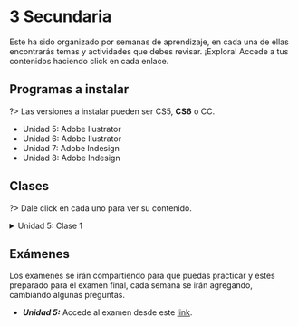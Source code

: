 # 3 Secundaria

Este ha sido organizado por semanas de aprendizaje, en cada una de ellas encontrarás temas y actividades que debes revisar. ¡Explora! Accede a tus contenidos haciendo click en cada enlace.

## Programas a instalar

?> Las versiones a instalar pueden ser CS5, **CS6** o CC.

- Unidad 5: Adobe Ilustrator
- Unidad 6: Adobe Ilustrator
- Unidad 7: Adobe Indesign
- Unidad 8: Adobe Indesign

## Clases

?> Dale click en cada uno para ver su contenido.

<details>
<summary>Unidad 5: Clase 1</summary>

- **Grabación:** 
- **Recursos:** Para esta clase usa esta dos imágenes: ![Dibujo Base](recursos/3-secundaria/dibujo.png "Dibujo Base")
[ref]: recursos/3-secundaria/dibujo.png
</details>

## Exámenes

Los examenes se irán compartiendo para que puedas practicar y estes preparado para el examen final, cada semana se irán agregando, cambiando algunas preguntas.

- ***Unidad 5:*** Accede al examen desde este [link](https://forms.gle/3EQskdjQMcPQdWUw6 "Examen Unidad 5").








